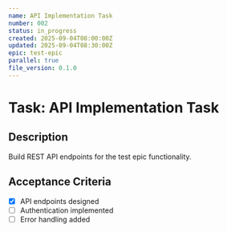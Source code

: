 ```yaml
---
name: API Implementation Task
number: 002
status: in_progress
created: 2025-09-04T08:00:00Z
updated: 2025-09-04T08:30:00Z
epic: test-epic
parallel: true
file_version: 0.1.0
---
```


# Task: API Implementation Task

## Description
Build REST API endpoints for the test epic functionality.

## Acceptance Criteria
- [x] API endpoints designed
- [ ] Authentication implemented
- [ ] Error handling added